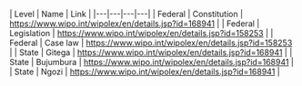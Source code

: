 | Level | Name | Link |
|---|---|---|---|
| Federal | Constitution | https://www.wipo.int/wipolex/en/details.jsp?id=168941 |
| Federal | Legislation | https://www.wipo.int/wipolex/en/details.jsp?id=158253 |
| Federal | Case law | https://www.wipo.int/wipolex/en/details.jsp?id=158253 |
| State | Gitega | https://www.wipo.int/wipolex/en/details.jsp?id=168941 |
| State | Bujumbura | https://www.wipo.int/wipolex/en/details.jsp?id=168941 |
| State | Ngozi | https://www.wipo.int/wipolex/en/details.jsp?id=168941 |